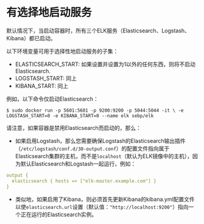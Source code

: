 # 有选择地启动服务

默认情况下，当启动容器时，所有三个ELK服务（Elasticsearch、Logstash、Kibana）都已启动。

以下环境变量可用于选择性地启动服务的子集：

- ELASTICSEARCH_START: 如果设置并设置为1以外的任何东西，则将不启动Elasticsearch.
- LOGSTASH_START: 同上
- KIBANA_START: 同上

例如，以下命令仅启动Elasticsearch：

`$ sudo docker run -p 5601:5601 -p 9200:9200 -p 5044:5044 -it \
    -e LOGSTASH_START=0 -e KIBANA_START=0 --name elk sebp/elk`

请注意，如果容器是禁用Elasticsearch而启动的，那么：

- 如果启用Logstash，那么您需要确保Logstash的Elasticsearch输出插件（`/etc/logstash/conf.d/30-output.conf`）的配置文件指向属于Elasticsearch集群的主机，而不是`localhost`（默认为ELK镜像中的主机），因为默认Elasticsearch和Logstash一起运行，例如：

```yml
output {
  elasticsearch { hosts => ["elk-master.example.com"] }
}
```

- 类似地，如果启用了Kibana，则必须首先更新Kibana的kibana.yml配置文件以使`elasticsearch.url`设置（默认值：`"http://localhost:9200"`）指向一个正在运行的Elasticsearch实例。